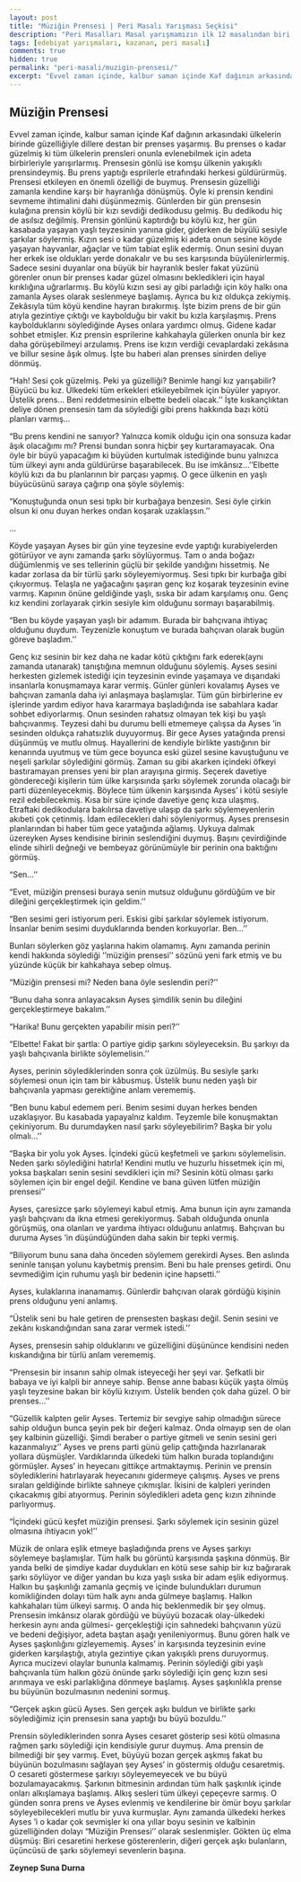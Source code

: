 ```yaml
---
layout: post
title: "Müziğin Prensesi | Peri Masalı Yarışması Seçkisi"
description: "Peri Masalları Masal yarışmamızın ilk 12 masalından biri Zeynep Suna Durna'nın kaleminden..."
tags: [edebiyat yarışmaları, kazanan, peri masalı]
comments: true
hidden: true
permalink: "peri-masali/muzigin-prensesi/"
excerpt: "Evvel zaman içinde, kalbur saman içinde Kaf dağının arkasındaki ülkelerin birinde güzelliğiyle dillere destan bir prenses yaşarmış. Bu prenses o kadar güzelmiş ki tüm ülkelerin prensleri onunla evlenebilmek için adeta birbirleriyle yarışırlarmış. Prensesin gönlü ise komşu ülkenin yakışıklı prensindeymiş. Bu prens yaptığı esprilerle etrafındaki herkesi güldürürmüş. Prensesi etkileyen en önemli özelliği de buymuş. Prensesin güzelliği zamanla kendine karşı bir hayranlığa dönüşmüş. Öyle ki prensin kendini sevmeme ihtimalini dahi düşünmezmiş. Günlerden bir gün prensesin kulağına prensin köylü bir kızı sevdiği dedikodusu gelmiş. Bu dedikodu hiç de asılsız değilmiş.  Prensin gönlünü kaptırdığı bu köylü kız, her gün kasabada yaşayan yaşlı teyzesinin yanına gider,  giderken de büyülü sesiyle şarkılar söylermiş. Kızın sesi o kadar güzelmiş ki adeta onun sesine köyde yaşayan hayvanlar, ağaçlar ve tüm tabiat eşlik edermiş. Onun sesini duyan her erkek ise oldukları yerde donakalır ve bu ses karşısında büyülenirlermiş. Sadece sesini duyanlar ona büyük bir hayranlık besler fakat yüzünü görenler onun bir prenses kadar güzel olmasını bekledikleri için hayal kırıklığına uğrarlarmış. Bu köylü kızın sesi ay gibi parladığı için köy halkı ona zamanla Ayses olarak seslenmeye başlamış. Ayrıca bu kız oldukça zekiymiş. Zekâsıyla tüm köyü kendine hayran bırakırmış. İşte bizim prens de bir gün atıyla gezintiye çıktığı ve kaybolduğu bir vakit bu kızla karşılaşmış. Prens kaybolduklarını söylediğinde Ayses onlara yardımcı olmuş. Gidene kadar sohbet etmişler. Kız prensin esprilerine kahkahayla gülerken onunla bir kez daha görüşebilmeyi arzulamış. Prens ise kızın verdiği cevaplardaki zekâsına ve billur sesine âşık olmuş. İşte bu haberi alan prenses sinirden deliye dönmüş."
---
```


## Müziğin Prensesi

Evvel zaman içinde, kalbur saman içinde Kaf dağının arkasındaki ülkelerin birinde güzelliğiyle dillere destan bir prenses yaşarmış. Bu prenses o kadar güzelmiş ki tüm ülkelerin prensleri onunla evlenebilmek için adeta birbirleriyle yarışırlarmış. Prensesin gönlü ise komşu ülkenin yakışıklı prensindeymiş. Bu prens yaptığı esprilerle etrafındaki herkesi güldürürmüş. Prensesi etkileyen en önemli özelliği de buymuş. Prensesin güzelliği zamanla kendine karşı bir hayranlığa dönüşmüş. Öyle ki prensin kendini sevmeme ihtimalini dahi düşünmezmiş. Günlerden bir gün prensesin kulağına prensin köylü bir kızı sevdiği dedikodusu gelmiş. Bu dedikodu hiç de asılsız değilmiş.  Prensin gönlünü kaptırdığı bu köylü kız, her gün kasabada yaşayan yaşlı teyzesinin yanına gider,  giderken de büyülü sesiyle şarkılar söylermiş. Kızın sesi o kadar güzelmiş ki adeta onun sesine köyde yaşayan hayvanlar, ağaçlar ve tüm tabiat eşlik edermiş. Onun sesini duyan her erkek ise oldukları yerde donakalır ve bu ses karşısında büyülenirlermiş. Sadece sesini duyanlar ona büyük bir hayranlık besler fakat yüzünü görenler onun bir prenses kadar güzel olmasını bekledikleri için hayal kırıklığına uğrarlarmış. Bu köylü kızın sesi ay gibi parladığı için köy halkı ona zamanla Ayses olarak seslenmeye başlamış. Ayrıca bu kız oldukça zekiymiş. Zekâsıyla tüm köyü kendine hayran bırakırmış. İşte bizim prens de bir gün atıyla gezintiye çıktığı ve kaybolduğu bir vakit bu kızla karşılaşmış. Prens kaybolduklarını söylediğinde Ayses onlara yardımcı olmuş. Gidene kadar sohbet etmişler. Kız prensin esprilerine kahkahayla gülerken onunla bir kez daha görüşebilmeyi arzulamış. Prens ise kızın verdiği cevaplardaki zekâsına ve billur sesine âşık olmuş. İşte bu haberi alan prenses sinirden deliye dönmüş.  

“Hah! Sesi çok güzelmiş. Peki ya güzelliği? Benimle hangi kız yarışabilir? Büyücü bu kız. Ülkedeki tüm erkekleri etkileyebilmek için büyüler yapıyor. Üstelik prens… Beni reddetmesinin elbette bedeli olacak.’’ İşte kıskançlıktan deliye dönen prensesin tam da söylediği gibi prens hakkında bazı kötü planları varmış…  

“Bu prens kendini ne sanıyor? Yalnızca komik olduğu için ona sonsuza kadar âşık olacağımı mı? Prensi bundan sonra hiçbir şey kurtaramayacak. Ona öyle bir büyü yapacağım ki büyüden kurtulmak istediğinde bunu yalnızca tüm ülkeyi aynı anda güldürürse başarabilecek. Bu ise imkânsız…’’Elbette köylü kızı da bu planlarının bir parçası yapmış. O gece ülkenin en yaşlı büyücüsünü saraya çağırıp ona şöyle söylemiş:  

“Konuştuğunda onun sesi tıpkı bir kurbağaya benzesin.  Sesi öyle çirkin olsun ki onu duyan herkes ondan koşarak uzaklaşsın.’’  

…  

Köyde yaşayan Ayses bir gün yine teyzesine evde yaptığı kurabiyelerden götürüyor ve aynı zamanda şarkı söylüyormuş. Tam o anda boğazı düğümlenmiş ve ses tellerinin güçlü bir şekilde yandığını hissetmiş. Ne kadar zorlasa da bir türlü şarkı söyleyemiyormuş. Sesi tıpkı bir kurbağa gibi çıkıyormuş. Telaşla ne yağacağını şaşıran genç kız koşarak teyzesinin evine varmış. Kapının önüne geldiğinde yaşlı, sıska bir adam karşılamış onu. Genç kız kendini zorlayarak çirkin sesiyle kim olduğunu sormayı başarabilmiş.  

“Ben bu köyde yaşayan yaşlı bir adamım. Burada bir bahçıvana ihtiyaç olduğunu duydum. Teyzenizle konuştum ve burada bahçıvan olarak bugün göreve başladım.’’  

Genç kız sesinin bir kez daha ne kadar kötü çıktığını fark ederek(aynı zamanda utanarak) tanıştığına memnun olduğunu söylemiş.  Ayses sesini herkesten gizlemek istediği için teyzesinin evinde yaşamaya ve dışarıdaki insanlarla konuşmamaya karar vermiş. Günler günleri kovalamış Ayses ve bahçıvan zamanla daha iyi anlaşmaya başlamışlar. Tüm gün birbirlerine ev işlerinde yardım ediyor hava kararmaya başladığında ise sabahlara kadar sohbet ediyorlarmış. Onun sesinden rahatsız olmayan tek kişi bu yaşlı bahçıvanmış. Teyzesi dahi bu durumu belli etmemeye çalışsa da Ayses ’in sesinden oldukça rahatsızlık duyuyormuş.  Bir gece Ayses yatağında prensi düşünmüş ve mutlu olmuş. Hayallerini de kendiyle birlikte yastığının bir kenarında uyutmuş ve tüm gece boyunca eski güzel sesine kavuştuğunu ve neşeli şarkılar söylediğini görmüş. Zaman su gibi akarken içindeki öfkeyi bastıramayan prenses yeni bir plan arayışına girmiş. Seçerek davetiye göndereceği kişilerin tüm ülke karşısında şarkı söylemek zorunda olacağı bir parti düzenleyecekmiş. Böylece tüm ülkenin karşısında Ayses’ i kötü sesiyle rezil edebilecekmiş. Kısa bir süre içinde davetiye genç kıza ulaşmış. Etraftaki dedikodulara bakılırsa davetiye ulaşıp da şarkı söylemeyenlerin akıbeti çok çetinmiş. İdam edilecekleri dahi söyleniyormuş. Ayses prensesin planlarından bi haber tüm gece yatağında ağlamış. Uykuya dalmak üzereyken Ayses kendisine birinin seslendiğini duymuş. Başını çevirdiğinde elinde sihirli değneği ve bembeyaz görünümüyle bir perinin ona baktığını görmüş.  

“Sen…’’  

“Evet, müziğin prensesi buraya senin mutsuz olduğunu gördüğüm ve bir dileğini gerçekleştirmek için geldim.’’  

“Ben sesimi geri istiyorum peri. Eskisi gibi şarkılar söylemek istiyorum. İnsanlar benim sesimi duyduklarında benden korkuyorlar. Ben…’’  

Bunları söylerken göz yaşlarına hakim olamamış. Aynı zamanda perinin kendi hakkında söylediği ’’müziğin prensesi’’ sözünü yeni fark etmiş ve bu yüzünde küçük bir kahkahaya sebep olmuş.  

“Müziğin prensesi mi? Neden bana öyle seslendin peri?’’  

“Bunu daha sonra anlayacaksın Ayses şimdilik senin bu dileğini gerçekleştirmeye bakalım.’’  

“Harika! Bunu gerçekten yapabilir misin peri?’’  

“Elbette! Fakat bir şartla: O partiye gidip şarkını söyleyeceksin.  Bu şarkıyı da yaşlı bahçıvanla birlikte söylemelisin.’’  

Ayses, perinin söylediklerinden sonra çok üzülmüş. Bu sesiyle şarkı söylemesi onun için tam bir kâbusmuş. Üstelik bunu neden yaşlı bir bahçıvanla yapması gerektiğine anlam verememiş.  

“Ben bunu kabul edemem peri. Benim sesimi duyan herkes benden uzaklaşıyor. Bu kasabada yapayalnız kaldım. Teyzemle bile konuşmaktan çekiniyorum. Bu durumdayken nasıl şarkı söyleyebilirim? Başka bir yolu olmalı…’’  

“Başka bir yolu yok Ayses. İçindeki gücü keşfetmeli ve şarkını söylemelisin. Neden şarkı söylediğini hatırla! Kendini mutlu ve huzurlu hissetmek için mi, yoksa başkaları senin sesini sevdikleri için mi? Sesinin kötü olması şarkı söylemen için bir engel değil. Kendine ve bana güven lütfen müziğin prensesi’’  

Ayses, çaresizce şarkı söylemeyi kabul etmiş. Ama bunun için aynı zamanda yaşlı bahçıvanı da ikna etmesi gerekiyormuş. Sabah olduğunda onunla görüşmüş, ona olanları ve yardıma ihtiyacı olduğunu anlatmış.  Bahçıvan bu duruma Ayses ’in düşündüğünden daha sakin bir tepki vermiş.  

“Biliyorum bunu sana daha önceden söylemem gerekirdi Ayses. Ben aslında seninle tanışan yolunu kaybetmiş prensim. Beni bu hale prenses getirdi. Onu sevmediğim için ruhumu yaşlı bir bedenin içine hapsetti.’’  

Ayses, kulaklarına inanamamış. Günlerdir bahçıvan olarak gördüğü kişinin prens olduğunu yeni anlamış.  

“Üstelik seni bu hale getiren de prensesten başkası değil. Senin sesini ve zekânı kıskandığından sana zarar vermek istedi.’’  

Ayses, prensesin sahip olduklarını ve güzelliğini düşününce kendisini neden kıskandığına bir türlü anlam verememiş.  

“Prensesin bir insanın sahip olmak isteyeceği her şeyi var. Şefkatli bir babaya ve iyi kalpli bir anneye sahip. Bense anne babası küçük yaşta ölmüş yaşlı teyzesine bakan bir köylü kızıyım. Üstelik benden çok daha güzel. O bir prenses…’’  

“Güzellik kalpten gelir Ayses. Tertemiz bir sevgiye sahip olmadığın sürece sahip olduğun bunca şeyin pek bir değeri kalmaz. Onda olmayıp sen de olan şey kalbinin güzelliği. Şimdi beraber o partiye gitmeli ve senin sesini geri kazanmalıyız’’ Ayses ve prens parti günü gelip çattığında hazırlanarak yollara düşmüşler. Vardıklarında ülkedeki tüm halkın burada toplandığını görmüşler. Ayses’ in heyecanı gittikçe artmaktaymış. Perinin ve prensin söylediklerini hatırlayarak heyecanını gidermeye çalışmış. Ayses ve prens sıraları geldiğinde birlikte sahneye çıkmışlar. İkisini de kalpleri yerinden çıkacakmış gibi atıyormuş. Perinin söyledikleri adeta genç kızın zihninde parlıyormuş.  

“İçindeki gücü keşfet müziğin prensesi. Şarkı söylemek için sesinin güzel olmasına ihtiyacın yok!’’  

Müzik de onlara eşlik etmeye başladığında prens ve Ayses şarkıyı söylemeye başlamışlar. Tüm halk bu görüntü karşısında şaşkına dönmüş. Bir yanda belki de şimdiye kadar duydukları en kötü sese sahip bir kız bağırarak şarkı söylüyor ve diğer yandan bu kıza yaşlı sıska bir adam eşlik ediyormuş. Halkın bu şaşkınlığı zamanla geçmiş ve içinde bulundukları durumun komikliğinden dolayı tüm halk aynı anda gülmeye başlamış. Halkın kahkahaları tüm ülkeyi sarmış. O anda hiç beklenmedik bir şey olmuş. Prensesin imkânsız olarak gördüğü ve büyüyü bozacak olay-ülkedeki herkesin aynı anda gülmesi- gerçekleştiği için sahnedeki bahçıvanın yüzü ve bedeni değişiyor, adeta baştan aşağı yenileniyormuş. Bunu gören halk ve Ayses şaşkınlığını gizleyememiş. Ayses’ in karşısında teyzesinin evine giderken karşılaştığı, atıyla gezintiye çıkan yakışıklı prens duruyormuş. Ayrıca mucizevi olaylar bununla kalmamış. Perinin söylediği gibi yaşlı bahçıvanla tüm halkın gözü önünde şarkı söylediği için genç kızın sesi arınmaya ve eski parlaklığına dönmeye başlamış.  Ayses şaşkınlıkla prense bu büyünün bozulmasının nedenini sormuş.  

“Gerçek aşkın gücü Ayses. Sen gerçek aşkı buldun ve birlikte şarkı söylediğimiz için prensesin sana yaptığı bu büyü bozuldu.’’  

Prensin söylediklerinden sonra Ayses cesaret gösterip sesi kötü olmasına rağmen şarkı söylediği için kendisiyle gurur duymuş. Ama prensin de bilmediği bir şey varmış. Evet, büyüyü bozan gerçek aşkmış fakat bu büyünün bozulmasını sağlayan şey Ayses’ in göstermiş olduğu cesaretmiş. O cesareti göstermese şarkıyı söyleyemeyecek ve bu büyü bozulamayacakmış. Şarkının bitmesinin ardından tüm halk şaşkınlık içinde onları alkışlamaya başlamış. Alkış sesleri tüm ülkeyi çepeçevre sarmış. O günden sonra prens ve Ayses evlenmiş ve kendilerine bir ömür boyu şarkılar söyleyebilecekleri mutlu bir yuva kurmuşlar. Aynı zamanda ülkedeki herkes Ayses ’i o kadar çok sevmişler ki ona yıllar boyu sesinin ve kalbinin güzelliğinden dolayı “Müziğin Prensesi’’ olarak seslenmişler. Gökten üç elma düşmüş: Biri cesaretini herkese gösterenlerin, diğeri gerçek aşkı bulanların, üçüncüsü de şarkı söylemeyi sevenlerin başına.  

**Zeynep Suna Durna**
